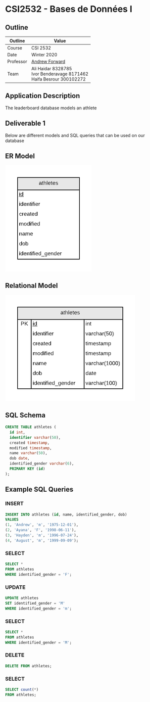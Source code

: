 # CSI2532 - Bases de Données I

## Outline

| Outline | Value |
| --- | --- |
| Course | CSI 2532 |
| Date | Winter 2020 |
| Professor | [Andrew Forward](aforward@uottawa.ca) |
| Team | Ali Haidar 8328785<br> Ivor Benderavage 8171462<br> Haifa Besrour 300102272<br> |


## Application Description

The leaderboard database models an athlete

## Deliverable 1
Below are different models and SQL queries that can be used on our database

## ER Model

![ER Model](D1_files/ErModel.png)

## Relational Model

![Relational Model](D1_files/RelationalModel.png)



## SQL Schema

```sql
CREATE TABLE athletes (
  id int,
  identifier varchar(50),
  created timestamp,
  modified timestamp,
  name varchar(50),
  dob date,
  identified_gender varchar(6),
  PRIMARY KEY (id)
);
```

## Example SQL Queries

### INSERT

```sql
INSERT INTO athletes (id, name, identified_gender, dob)
VALUES
(1, 'Andrew', 'm', '1975-12-01'),
(2, 'Ayana', 'F', '1998-06-11'),
(3, 'Hayden', 'm', '1996-07-24'),
(4, 'August', 'm', '1999-09-09');
```

### SELECT 

```sql
SELECT *
FROM athletes
WHERE identified_gender = 'F';
```

### UPDATE

```sql
UPDATE athletes
SET identified_gender = 'M'
WHERE identified_gender = 'm';
```

### SELECT

```sql
SELECT *
FROM athletes
WHERE identified_gender = 'M';
```

### DELETE

```sql
DELETE FROM athletes;
```

### SELECT

```sql
SELECT count(*)
FROM athletes;
```
